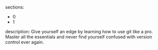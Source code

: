 sections:
  - 0
  - 1
  
description: Give yourself an edge by learning how to use git like a pro. Master all the essentials and never find yourself confused with version control ever again. 
